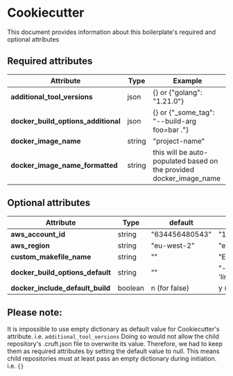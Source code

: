 # Cookiecutter

This document provides information about this boilerplate's required and optional attributes  

## Required attributes

| Attribute                           | Type     | Example                                                             |
|-------------------------------------|----------|---------------------------------------------------------------------|
| **additional_tool_versions**        | json     | {} or {"golang": "1.21.0"}                                          |
| **docker_build_options_additional** | json     | {} or {"_some_tag": "--build-arg foo=bar ."}                        |
| **docker_image_name**               | string   | "project-name"                                                      | 
| **docker_image_name_formatted**     | string   | this will be auto-populated based on the provided docker_image_name |

## Optional attributes

| Attribute                           | Type     | default        | Example                     |
|-------------------------------------|----------|----------------|-----------------------------|
| **aws_account_id**                  | string   | "634456480543" | "112233445566"              |
| **aws_region**                      | string   | "eu-west-2"    | "eu-west-1"                 | 
| **custom_makefile_name**            | string   | ""             | "ExtraMakefile"             |        
| **docker_build_options_default**    | string   | ""             | "--platform 'linux/amd64'"  |
| **docker_include_default_build**    | boolean  | n (for false)  | y (for ture)                | 

## Please note:
It is impossible to use empty dictionary as default value for Cookiecutter's attribute. i.e. `additional_tool_versions`
Doing so would not allow the child repository's .cruft.json file to overwrite its value.
Therefore, we had to keep them as required attributes by setting the default value to null. 
This means child repositories must at least pass an empty dictionary during initiation. i.e. `{}`  
